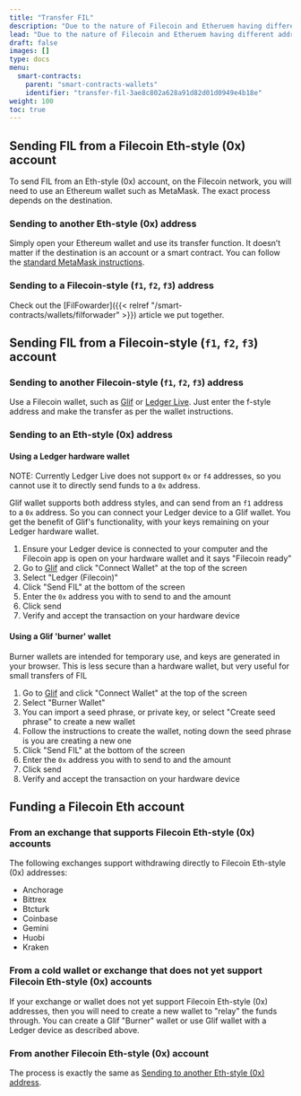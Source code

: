```yaml
---
title: "Transfer FIL"
description: "Due to the nature of Filecoin and Etheruem having different address types in the Filecoin network, the process for transfering FIL between addresses can be a bit nuanced. This page explains the process for transferring FIL."
lead: "Due to the nature of Filecoin and Etheruem having different address types in the Filecoin network, the process for transfering FIL between addresses can be a bit nuanced. This page explains the process for transferring FIL."
draft: false
images: []
type: docs
menu:
  smart-contracts:
    parent: "smart-contracts-wallets"
    identifier: "transfer-fil-3ae8c802a628a91d82d01d0949e4b18e"
weight: 100
toc: true
---
```


## Sending FIL from a Filecoin Eth-style (0x) account

To send FIL from an Eth-style (0x) account, on the Filecoin network, you will need to use an Ethereum wallet such as MetaMask. The exact process depends on the destination. 

### Sending to another Eth-style (0x) address

Simply open your Ethereum wallet and use its transfer function. It doesn’t matter if the destination is an account or a smart contract. You can follow the [standard MetaMask instructions](https://support.metamask.io/hc/en-us/articles/360015488931-How-to-send-tokens-from-your-MetaMask-wallet).

### Sending to a Filecoin-style (`f1`, `f2`, `f3`) address

Check out the [FilFowarder]({{< relref "/smart-contracts/wallets/filforwader" >}}) article we put together.

## Sending FIL from a Filecoin-style (`f1`, `f2`, `f3`) account

### Sending to another Filecoin-style (`f1`, `f2`, `f3`) address

Use a Filecoin wallet, such as [Glif](https://glif.io) or [Ledger Live](https://www.ledger.com/ledger-live). Just enter the f-style address and make the transfer as per the wallet instructions.

### Sending to an Eth-style (0x) address

#### Using a Ledger hardware wallet

NOTE: Currently Ledger Live does not support `0x` or `f4` addresses, so you cannot use it to directly send funds to a `0x` address.

Glif wallet supports both address styles, and can send from an `f1` address to a `0x` address. So you can connect your Ledger device to a Glif wallet. You get the benefit of Glif's functionality, with your keys remaining on your Ledger hardware wallet.

1. Ensure your Ledger device is connected to your computer and the Filecoin app is open on your hardware wallet and it says "Filecoin ready"
2. Go to [Glif](https://glif.io) and click "Connect Wallet" at the top of the screen
3. Select "Ledger (Filecoin)"
4. Click "Send FIL" at the bottom of the screen
5. Enter the `0x` address you with to send to and the amount
6. Click send
7. Verify and accept the transaction on your hardware device

#### Using a Glif 'burner' wallet

Burner wallets are intended for temporary use, and keys are generated in your browser. This is less secure than a hardware wallet, but very useful for small transfers of FIL

1. Go to [Glif](https://glif.io) and click "Connect Wallet" at the top of the screen
2. Select "Burner Wallet"
3. You can import a seed phrase, or private key, or select "Create seed phrase" to create a new wallet
4. Follow the instructions to create the wallet, noting down the seed phrase is you are creating a new one
5. Click "Send FIL" at the bottom of the screen
6. Enter the `0x` address you with to send to and the amount
7. Click send
8. Verify and accept the transaction on your hardware device
 

## Funding a Filecoin Eth account

### From an exchange that supports Filecoin Eth-style (0x) accounts

The following exchanges support withdrawing directly to Filecoin Eth-style (0x) addresses:

- Anchorage
- Bittrex
- Btcturk
- Coinbase
- Gemini
- Huobi
- Kraken

### From a cold wallet or exchange that does not yet support Filecoin Eth-style (0x) accounts

If your exchange or wallet does not yet support Filecoin Eth-style (0x) addresses, then you will need to create a new wallet to "relay" the funds through. You can create a Glif "Burner" wallet or use Glif wallet with a Ledger device as described above. 

### From another Filecoin Eth-style (0x) account

The process is exactly the same as [Sending to another Eth-style (0x) address](#sending-to-another-eth-style-0x-address).
